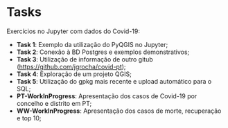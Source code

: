 # Tasks
 Exercícios no Jupyter com dados do Covid-19:
 * **Task 1**: Exemplo da utilização do PyQGIS no Jupyter;
 * **Task 2**: Conexão à BD Postgres e exemplos demonstrativos;
 * **Task 3**: Utilização de informação de outro gitub (https://github.com/jgrocha/covid-pt);
 * **Task 4**: Exploração de um projeto QGIS;
 * **Task 5**: Utilização do gpkg mais recente e upload automático para o SQL;
 * **PT-WorkInProgress**: Apresentação dos casos de Covid-19 por concelho e distrito em PT;
 * **WW-WorkInProgress**: Apresentação dos casos de morte, recuperação e top 10;
